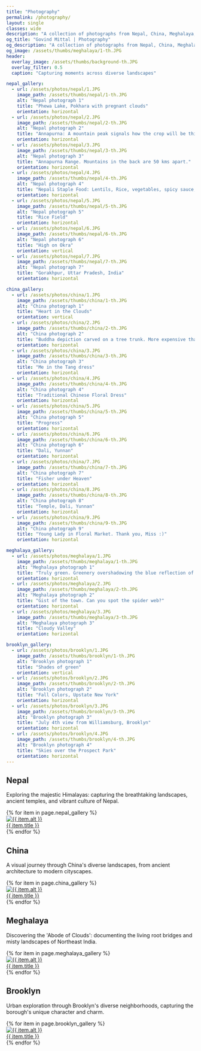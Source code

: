 ```yaml
---
title: "Photography"
permalink: /photography/
layout: single
classes: wide
description: "A collection of photographs from Nepal, China, Meghalaya, and Brooklyn"
og_title: "Govind Mittal | Photography"
og_description: "A collection of photographs from Nepal, China, Meghalaya, and Brooklyn"
og_image: /assets/thumbs/meghalaya/1-th.JPG 
header:
  overlay_image: /assets/thumbs/background-th.JPG
  overlay_filter: 0.5
  caption: "Capturing moments across diverse landscapes"

nepal_gallery:
  - url: /assets/photos/nepal/1.JPG
    image_path: /assets/thumbs/nepal/1-th.JPG
    alt: "Nepal photograph 1"
    title: "Phewa Lake, Pokhara with pregnant clouds"
    orientation: horizontal
  - url: /assets/photos/nepal/2.JPG
    image_path: /assets/thumbs/nepal/2-th.JPG
    alt: "Nepal photograph 2"
    title: "Annapurna: A mountain peak signals how the crop will be this year"
    orientation: horizontal
  - url: /assets/photos/nepal/3.JPG
    image_path: /assets/thumbs/nepal/3-th.JPG
    alt: "Nepal photograph 3"
    title: "Annapurna Range. Mountains in the back are 50 kms apart."
    orientation: horizontal
  - url: /assets/photos/nepal/4.JPG
    image_path: /assets/thumbs/nepal/4-th.JPG
    alt: "Nepal photograph 4"
    title: "Nepali Staple Food: Lentils, Rice, vegetables, spicy sauce, ghee, All home-grown."
    orientation: horizontal
  - url: /assets/photos/nepal/5.JPG
    image_path: /assets/thumbs/nepal/5-th.JPG
    alt: "Nepal photograph 5"
    title: "Rice Field"
    orientation: horizontal
  - url: /assets/photos/nepal/6.JPG
    image_path: /assets/thumbs/nepal/6-th.JPG
    alt: "Nepal photograph 6"
    title: "High on Okra"
    orientation: vertical
  - url: /assets/photos/nepal/7.JPG
    image_path: /assets/thumbs/nepal/7-th.JPG
    alt: "Nepal photograph 7"
    title: "Gorakhpur, Uttar Pradesh, India"
    orientation: horizontal

china_gallery:
  - url: /assets/photos/china/1.JPG
    image_path: /assets/thumbs/china/1-th.JPG
    alt: "China photograph 1"
    title: "Heart in the Clouds"
    orientation: vertical
  - url: /assets/photos/china/2.JPG
    image_path: /assets/thumbs/china/2-th.JPG
    alt: "China photograph 2"
    title: "Buddha depiction carved on a tree trunk. More expensive than a Shanghai Apartment."
    orientation: horizontal
  - url: /assets/photos/china/3.JPG
    image_path: /assets/thumbs/china/3-th.JPG
    alt: "China photograph 3"
    title: "Me in the Tang dress"
    orientation: horizontal
  - url: /assets/photos/china/4.JPG
    image_path: /assets/thumbs/china/4-th.JPG
    alt: "China photograph 4"
    title: "Traditional Chinese Floral Dress"
    orientation: horizontal
  - url: /assets/photos/china/5.JPG
    image_path: /assets/thumbs/china/5-th.JPG
    alt: "China photograph 5"
    title: "Progress"
    orientation: horizontal
  - url: /assets/photos/china/6.JPG
    image_path: /assets/thumbs/china/6-th.JPG
    alt: "China photograph 6"
    title: "Dali, Yunnan"
    orientation: horizontal
  - url: /assets/photos/china/7.JPG
    image_path: /assets/thumbs/china/7-th.JPG
    alt: "China photograph 7"
    title: "Fisher under Heaven"
    orientation: horizontal
  - url: /assets/photos/china/8.JPG
    image_path: /assets/thumbs/china/8-th.JPG
    alt: "China photograph 8"
    title: "Temple, Dali, Yunnan"
    orientation: horizontal
  - url: /assets/photos/china/9.JPG
    image_path: /assets/thumbs/china/9-th.JPG
    alt: "China photograph 9"
    title: "Young Lady in Floral Market. Thank you, Miss :)"
    orientation: horizontal

meghalaya_gallery:
  - url: /assets/photos/meghalaya/1.JPG
    image_path: /assets/thumbs/meghalaya/1-th.JPG
    alt: "Meghalaya photograph 1"
    title: "Truly green. Greenery overshadowing the blue reflection of the sky."
    orientation: horizontal
  - url: /assets/photos/meghalaya/2.JPG
    image_path: /assets/thumbs/meghalaya/2-th.JPG
    alt: "Meghalaya photograph 2"
    title: "Gist of the town. Can you spot the spider web?"
    orientation: horizontal
  - url: /assets/photos/meghalaya/3.JPG
    image_path: /assets/thumbs/meghalaya/3-th.JPG
    alt: "Meghalaya photograph 3"
    title: "Cloudy Valley"
    orientation: horizontal

brooklyn_gallery:
  - url: /assets/photos/brooklyn/1.JPG
    image_path: /assets/thumbs/brooklyn/1-th.JPG
    alt: "Brooklyn photograph 1"
    title: "Shades of green"
    orientation: vertical
  - url: /assets/photos/brooklyn/2.JPG
    image_path: /assets/thumbs/brooklyn/2-th.JPG
    alt: "Brooklyn photograph 2"
    title: "Fall Colors, Upstate New York"
    orientation: horizontal
  - url: /assets/photos/brooklyn/3.JPG
    image_path: /assets/thumbs/brooklyn/3-th.JPG
    alt: "Brooklyn photograph 3"
    title: "July 4th view from Williamsburg, Brooklyn"
    orientation: horizontal
  - url: /assets/photos/brooklyn/4.JPG
    image_path: /assets/thumbs/brooklyn/4-th.JPG
    alt: "Brooklyn photograph 4"
    title: "Skies over the Prospect Park"
    orientation: horizontal
---
```


<div class="gallery-layout">
  <section class="gallery-section">
    <h2>Nepal</h2>
    <p>Exploring the majestic Himalayas: capturing the breathtaking landscapes, ancient temples, and vibrant culture of Nepal.</p>
    <div class="gallery-grid">
      {% for item in page.nepal_gallery %}
        <div class="gallery-item {% if item.orientation == 'horizontal' %}horizontal{% else %}vertical{% endif %}">
          <a href="{{ item.url }}" title="{{ item.title }}" class="image-link">
            <img src="{{ item.image_path }}" alt="{{ item.alt }}" loading="lazy">
            <div class="gallery-caption">
              <span class="caption-text">{{ item.title }}</span>
            </div>
          </a>
        </div>
      {% endfor %}
    </div>
  </section>

  <section class="gallery-section">
    <h2>China</h2>
    <p>A visual journey through China's diverse landscapes, from ancient architecture to modern cityscapes.</p>
    <div class="gallery-grid">
      {% for item in page.china_gallery %}
        <div class="gallery-item {% if item.orientation == 'horizontal' %}horizontal{% else %}vertical{% endif %}">
          <a href="{{ item.url }}" title="{{ item.title }}" class="image-link">
            <img src="{{ item.image_path }}" alt="{{ item.alt }}" loading="lazy">
            <div class="gallery-caption">
              <span class="caption-text">{{ item.title }}</span>
            </div>
          </a>
        </div>
      {% endfor %}
    </div>
  </section>

  <section class="gallery-section">
    <h2>Meghalaya</h2>
    <p>Discovering the 'Abode of Clouds': documenting the living root bridges and misty landscapes of Northeast India.</p>
    <div class="gallery-grid">
      {% for item in page.meghalaya_gallery %}
        <div class="gallery-item {% if item.orientation == 'horizontal' %}horizontal{% else %}vertical{% endif %}">
          <a href="{{ item.url }}" title="{{ item.title }}" class="image-link">
            <img src="{{ item.image_path }}" alt="{{ item.alt }}" loading="lazy">
            <div class="gallery-caption">
              <span class="caption-text">{{ item.title }}</span>
            </div>
          </a>
        </div>
      {% endfor %}
    </div>
  </section>

  <section class="gallery-section">
    <h2>Brooklyn</h2>
    <p>Urban exploration through Brooklyn's diverse neighborhoods, capturing the borough's unique character and charm.</p>
    <div class="gallery-grid">
      {% for item in page.brooklyn_gallery %}
        <div class="gallery-item {% if item.orientation == 'horizontal' %}horizontal{% else %}vertical{% endif %}">
          <a href="{{ item.url }}" title="{{ item.title }}" class="image-link">
            <img src="{{ item.image_path }}" alt="{{ item.alt }}" loading="lazy">
            <div class="gallery-caption">
              <span class="caption-text">{{ item.title }}</span>
            </div>
          </a>
        </div>
      {% endfor %}
    </div>
  </section>
</div>